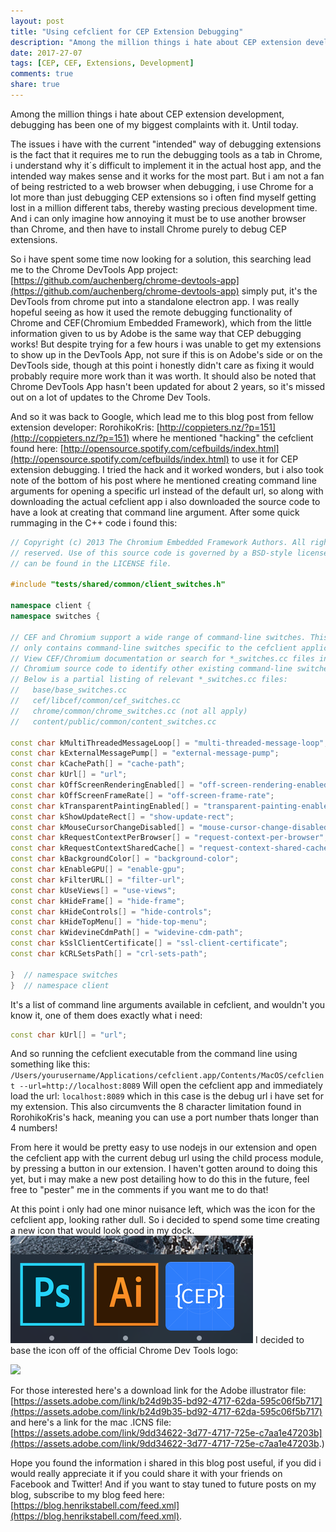 ```yaml
---
layout: post
title: "Using cefclient for CEP Extension Debugging"
description: "Among the million things i hate about CEP extension development, debugging has been one of my biggest complaints with it. Until today. "
date: 2017-27-07
tags: [CEP, CEF, Extensions, Development]
comments: true
share: true
---
```


Among the million things i hate about CEP extension development, debugging has been one of my biggest complaints with it. Until today. 

The issues i have with the current "intended" way of debugging extensions is the fact that it requires me to run the debugging tools as a tab in Chrome, i understand why it´s difficult to implement it in the actual host app, and the intended way makes sense and it works for the most part. But i am not a fan of being restricted to a web browser when debugging, i use Chrome for a lot more than just debugging CEP extensions so i often find myself getting lost in a million different tabs, thereby wasting precious development time. And i can only imagine how annoying it must be to use another browser than Chrome, and then have to install Chrome purely to debug CEP extensions.

So i have spent some time now looking for a solution, this searching lead me to the Chrome DevTools App project: [https://github.com/auchenberg/chrome-devtools-app](https://github.com/auchenberg/chrome-devtools-app) simply put, it's the DevTools from chrome put into a standalone electron app. I was really hopeful seeing as how it used the remote debugging functionality of Chrome and CEF(Chromium Embedded Framework), which from the little information given to us by Adobe is the same way that CEP debugging works! But despite trying for a few hours i was unable to get my extensions to show up in the DevTools App, not sure if this is on Adobe's side or on the DevTools side, though at this point i honestly didn't care as fixing it would probably require more work than it was worth. It should also be noted that Chrome DevTools App hasn't been updated for about 2 years, so it's missed out on a lot of updates to the Chrome Dev Tools. 

And so it was back to Google, which lead me to this blog post from fellow extension developer:  RorohikoKris: [http://coppieters.nz/?p=151](http://coppieters.nz/?p=151) where he mentioned "hacking" the cefclient found here: [http://opensource.spotify.com/cefbuilds/index.html](http://opensource.spotify.com/cefbuilds/index.html) to use it for CEP extension debugging. I tried the hack and it worked wonders, but i also took note of the bottom of his post where he mentioned creating command line arguments for opening a specific url instead of the default url, so along with downloading the actual cefclient app i also downloaded the source code to have a look at creating that command line argument. After some quick rummaging in the C++ code i found this: 

```cpp
// Copyright (c) 2013 The Chromium Embedded Framework Authors. All rights
// reserved. Use of this source code is governed by a BSD-style license that
// can be found in the LICENSE file.

#include "tests/shared/common/client_switches.h"

namespace client {
namespace switches {

// CEF and Chromium support a wide range of command-line switches. This file
// only contains command-line switches specific to the cefclient application.
// View CEF/Chromium documentation or search for *_switches.cc files in the
// Chromium source code to identify other existing command-line switches.
// Below is a partial listing of relevant *_switches.cc files:
//   base/base_switches.cc
//   cef/libcef/common/cef_switches.cc
//   chrome/common/chrome_switches.cc (not all apply)
//   content/public/common/content_switches.cc

const char kMultiThreadedMessageLoop[] = "multi-threaded-message-loop";
const char kExternalMessagePump[] = "external-message-pump";
const char kCachePath[] = "cache-path";
const char kUrl[] = "url";
const char kOffScreenRenderingEnabled[] = "off-screen-rendering-enabled";
const char kOffScreenFrameRate[] = "off-screen-frame-rate";
const char kTransparentPaintingEnabled[] = "transparent-painting-enabled";
const char kShowUpdateRect[] = "show-update-rect";
const char kMouseCursorChangeDisabled[] = "mouse-cursor-change-disabled";
const char kRequestContextPerBrowser[] = "request-context-per-browser";
const char kRequestContextSharedCache[] = "request-context-shared-cache";
const char kBackgroundColor[] = "background-color";
const char kEnableGPU[] = "enable-gpu";
const char kFilterURL[] = "filter-url";
const char kUseViews[] = "use-views";
const char kHideFrame[] = "hide-frame";
const char kHideControls[] = "hide-controls";
const char kHideTopMenu[] = "hide-top-menu";
const char kWidevineCdmPath[] = "widevine-cdm-path";
const char kSslClientCertificate[] = "ssl-client-certificate";
const char kCRLSetsPath[] = "crl-sets-path";

}  // namespace switches
}  // namespace client
```

It's a list of command line arguments available in cefclient, and wouldn't you know it, one of them does exactly what i need:

```cpp
const char kUrl[] = "url";
```
And so running the cefclient executable from the command line using something like this:
`/Users/yourusername/Applications/cefclient.app/Contents/MacOS/cefclient --url=http://localhost:8089` 
Will open the cefclient app and immediately load the url: `localhost:8089` which in this case is the debug url i have set for my extension. This also circumvents the 8 character limitation found in RorohikoKris's hack, meaning you can use a port number thats longer than 4 numbers! 

From here it would be pretty easy to use nodejs in our extension and open the cefclient app with the current debug url using the child process module, by pressing a button in our extension. I haven't gotten around to doing this yet, but i may make a new post detailing how to do this in the future, feel free to "pester" me in the comments if you want me to do that!

At this point i only had one minor nuisance left, which was the icon for the cefclient app, looking rather dull. So i decided to spend some time creating a new icon that would look good in my dock. ![](/images/cepdebugdock.png) I decided to base the icon off of the official Chrome Dev Tools logo:

![](http://mikeking.io/devtools-author/images/chrome_devtools_256px.png)

For those interested here's a download link for the Adobe illustrator file: [https://assets.adobe.com/link/b24d9b35-bd92-4717-62da-595c06f5b717](https://assets.adobe.com/link/b24d9b35-bd92-4717-62da-595c06f5b717) and here's a link for the mac .ICNS file: [https://assets.adobe.com/link/9dd34622-3d77-4717-725e-c7aa1e47203b](https://assets.adobe.com/link/9dd34622-3d77-4717-725e-c7aa1e47203b.)

Hope you found the information i shared in this blog post useful, if you did i would really appreciate it if you could share it with your friends on Facebook and Twitter! And if you want to stay tuned to future posts on my blog, subscribe to my blog feed here: [https://blog.henrikstabell.com/feed.xml](https://blog.henrikstabell.com/feed.xml).

